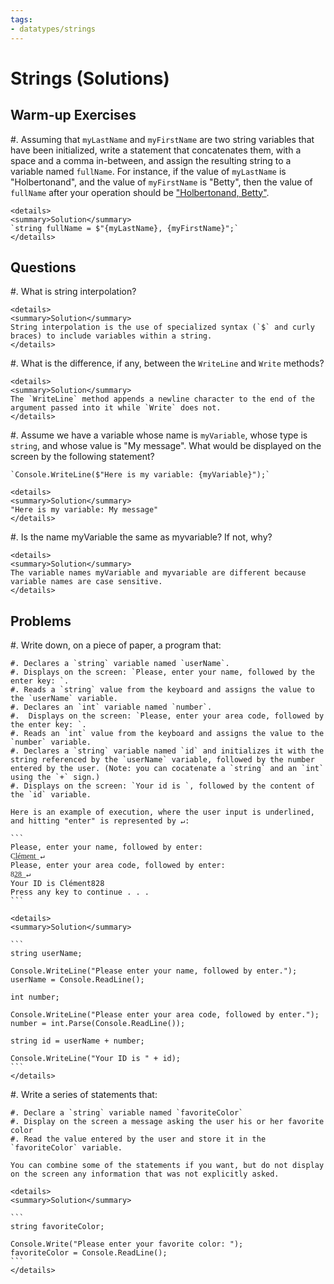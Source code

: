 ```yaml
---
tags:
- datatypes/strings
---
```


# Strings (Solutions)

## Warm-up Exercises

#. Assuming that `myLastName` and `myFirstName` are two string variables that have been initialized, write a statement that concatenates them, with a space and a comma in-between, and assign the resulting string to a variable named `fullName`. For instance, if the value of `myLastName` is "Holbertonand", and the value of `myFirstName` is "Betty", then the value of `fullName` after your operation should be ["Holbertonand, Betty"](https://en.wikipedia.org/wiki/Betty_Holberton).

	<details>
	<summary>Solution</summary>
	`string fullName = $"{myLastName}, {myFirstName}";`
	</details>


## Questions

#. What is string interpolation?

	<details>
	<summary>Solution</summary>
	String interpolation is the use of specialized syntax (`$` and curly braces) to include variables within a string.
	</details>

#. What is the difference, if any, between the `WriteLine` and `Write` methods?

	<details>
	<summary>Solution</summary>
	The `WriteLine` method appends a newline character to the end of the argument passed into it while `Write` does not.
	</details>

#. Assume we have a variable whose name is `myVariable`, whose type is `string`, and whose value is "My message". What would be displayed on the screen by the following statement?

	`Console.WriteLine($"Here is my variable: {myVariable}");`

	<details>
	<summary>Solution</summary>
	"Here is my variable: My message"
	</details>

#. Is the name myVariable the same as myvariable? If not, why?

	<details>
	<summary>Solution</summary>
	The variable names myVariable and myvariable are different because variable names are case sensitive.
	</details>

## Problems

#. Write down, on a piece of paper, a program that:

	#. Declares a `string` variable named `userName`.
	#. Displays on the screen: `Please, enter your name, followed by the enter key: `.
	#. Reads a `string` value from the keyboard and assigns the value to the `userName` variable.
	#. Declares an `int` variable named `number`.
	#.  Displays on the screen: `Please, enter your area code, followed by the enter key: `.
	#. Reads an `int` value from the keyboard and assigns the value to the `number` variable.
	#. Declares a `string` variable named `id` and initializes it with the string referenced by the `userName` variable, followed by the number entered by the user. (Note: you can cocatenate a `string` and an `int` using the `+` sign.)
	#. Displays on the screen: `Your id is `, followed by the content of the `id` variable.

	Here is an example of execution, where the user input is underlined, and hitting "enter" is represented by ↵:

	```
	Please, enter your name, followed by enter:
	C͟l͟é͟m͟e͟n͟t͟ ↵
	Please, enter your area code, followed by enter:
	8͟2͟8͟ ↵
	Your ID is Clément828
	Press any key to continue . . .
	```

	<details>
	<summary>Solution</summary>

	```
	string userName;

	Console.WriteLine("Please enter your name, followed by enter.");
	userName = Console.ReadLine();

	int number;

	Console.WriteLine("Please enter your area code, followed by enter.");
	number = int.Parse(Console.ReadLine());

	string id = userName + number;

	Console.WriteLine("Your ID is " + id);
	```
	</details>

#. Write a series of statements that:

	#. Declare a `string` variable named `favoriteColor`
	#. Display on the screen a message asking the user his or her favorite color
	#. Read the value entered by the user and store it in the `favoriteColor` variable.

	You can combine some of the statements if you want, but do not display on the screen any information that was not explicitly asked.

	<details>
	<summary>Solution</summary>

	```
	string favoriteColor;

	Console.Write("Please enter your favorite color: ");
	favoriteColor = Console.ReadLine();
	```
	</details>

